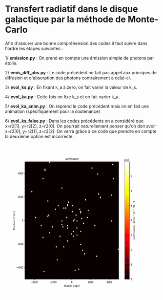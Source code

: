 # Transfert radiatif dans le disque galactique par la méthode de Monte-Carlo

Afin d'assurer une bonne compréhension des codes il faut suivre dans l'ordre les étapes suivantes : 


1/ **emission.py** : On prend en compte une émission simple de photons par étoile.

2/ **emis_diff_abs.py** : Le code précédent ne fait pas appel aux principes de diffusion et d'absorption des photons contrairement à celui-ci.

3/ **evol_ks.py** : En fixant k_a à zero, on fait varier la valeur de k_s.

4/ **evol_ka.py** : Cette fois on fixe k_s et on fait varier k_a.

5/ **evol_ka_anim.py** : On reprend le code précédent mais on en fait une animation (spécifiquement pour la soutenance)

6/ **evol_ks_false.py** : Dans les codes précédents on a considéré que x=r2[1], y=r2[2], z=r2[0]. 
                      On pourrait naturellement penser qu'on doit avoir x=r2[0], y=r2[1], z=r2[2]. 
                      On verra grâce à ce code que prendre en compte la deuxième option est incorrecte. 



<img src="Images/luminance_animation.gif" alt="Description" width="500" height="500">

